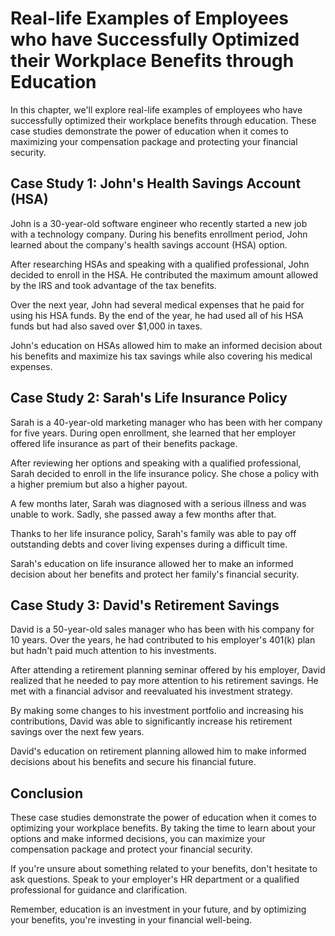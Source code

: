# Real-life Examples of Employees who have Successfully Optimized their Workplace Benefits through Education

In this chapter, we'll explore real-life examples of employees who have successfully optimized their workplace benefits through education. These case studies demonstrate the power of education when it comes to maximizing your compensation package and protecting your financial security.

Case Study 1: John's Health Savings Account (HSA)
-------------------------------------------------

John is a 30-year-old software engineer who recently started a new job with a technology company. During his benefits enrollment period, John learned about the company's health savings account (HSA) option.

After researching HSAs and speaking with a qualified professional, John decided to enroll in the HSA. He contributed the maximum amount allowed by the IRS and took advantage of the tax benefits.

Over the next year, John had several medical expenses that he paid for using his HSA funds. By the end of the year, he had used all of his HSA funds but had also saved over $1,000 in taxes.

John's education on HSAs allowed him to make an informed decision about his benefits and maximize his tax savings while also covering his medical expenses.

Case Study 2: Sarah's Life Insurance Policy
-------------------------------------------

Sarah is a 40-year-old marketing manager who has been with her company for five years. During open enrollment, she learned that her employer offered life insurance as part of their benefits package.

After reviewing her options and speaking with a qualified professional, Sarah decided to enroll in the life insurance policy. She chose a policy with a higher premium but also a higher payout.

A few months later, Sarah was diagnosed with a serious illness and was unable to work. Sadly, she passed away a few months after that.

Thanks to her life insurance policy, Sarah's family was able to pay off outstanding debts and cover living expenses during a difficult time.

Sarah's education on life insurance allowed her to make an informed decision about her benefits and protect her family's financial security.

Case Study 3: David's Retirement Savings
----------------------------------------

David is a 50-year-old sales manager who has been with his company for 10 years. Over the years, he had contributed to his employer's 401(k) plan but hadn't paid much attention to his investments.

After attending a retirement planning seminar offered by his employer, David realized that he needed to pay more attention to his retirement savings. He met with a financial advisor and reevaluated his investment strategy.

By making some changes to his investment portfolio and increasing his contributions, David was able to significantly increase his retirement savings over the next few years.

David's education on retirement planning allowed him to make informed decisions about his benefits and secure his financial future.

Conclusion
----------

These case studies demonstrate the power of education when it comes to optimizing your workplace benefits. By taking the time to learn about your options and make informed decisions, you can maximize your compensation package and protect your financial security.

If you're unsure about something related to your benefits, don't hesitate to ask questions. Speak to your employer's HR department or a qualified professional for guidance and clarification.

Remember, education is an investment in your future, and by optimizing your benefits, you're investing in your financial well-being.


